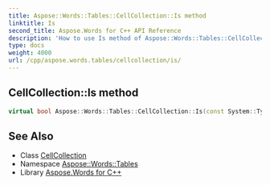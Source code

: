 ```yaml
---
title: Aspose::Words::Tables::CellCollection::Is method
linktitle: Is
second_title: Aspose.Words for C++ API Reference
description: 'How to use Is method of Aspose::Words::Tables::CellCollection class in C++.'
type: docs
weight: 4000
url: /cpp/aspose.words.tables/cellcollection/is/
---
```

## CellCollection::Is method




```cpp
virtual bool Aspose::Words::Tables::CellCollection::Is(const System::TypeInfo &target) const override
```

## See Also

* Class [CellCollection](../)
* Namespace [Aspose::Words::Tables](../../)
* Library [Aspose.Words for C++](../../../)
